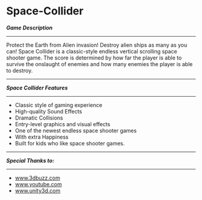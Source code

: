 # Space-Collider

***Game Description***
**************************
Protect the Earth from Alien invasion! Destroy alien ships as many
as you can!
Space Collider is a classic-style endless vertical scrolling space shooter game.
The score is determined by how far the player is able to survive the onslaught
of enemies and how many enemies the player is able to destroy.

**************************

***Space Collider Features***
*****************************
* Classic style of gaming experience
* High-quality Sound Effects
* Dramatic Collisions
* Entry-level graphics and visual effects
* One of the newest endless space shooter games
* With extra Happiness
* Built for kids who like space shooter games.


***************************

***Special Thanks to:***
***************************

* www.3dbuzz.com
* www.youtube.com
* www.unity3d.com
